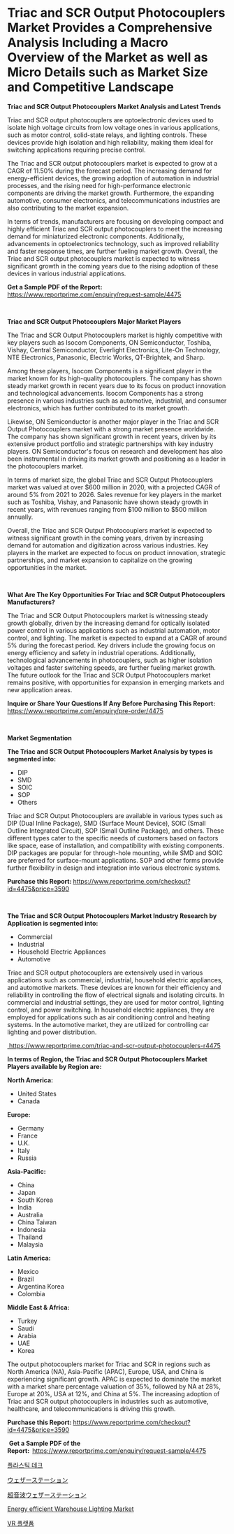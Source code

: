 <p><h1>Triac and SCR Output Photocouplers Market Provides a Comprehensive Analysis Including a Macro Overview of the Market as well as Micro Details such as Market Size and Competitive Landscape</h1></p><p><strong>Triac and SCR Output Photocouplers Market Analysis and Latest Trends</strong></p>
<p><p>Triac and SCR output photocouplers are optoelectronic devices used to isolate high voltage circuits from low voltage ones in various applications, such as motor control, solid-state relays, and lighting controls. These devices provide high isolation and high reliability, making them ideal for switching applications requiring precise control.</p><p>The Triac and SCR output photocouplers market is expected to grow at a CAGR of 11.50% during the forecast period. The increasing demand for energy-efficient devices, the growing adoption of automation in industrial processes, and the rising need for high-performance electronic components are driving the market growth. Furthermore, the expanding automotive, consumer electronics, and telecommunications industries are also contributing to the market expansion.</p><p>In terms of trends, manufacturers are focusing on developing compact and highly efficient Triac and SCR output photocouplers to meet the increasing demand for miniaturized electronic components. Additionally, advancements in optoelectronics technology, such as improved reliability and faster response times, are further fueling market growth. Overall, the Triac and SCR output photocouplers market is expected to witness significant growth in the coming years due to the rising adoption of these devices in various industrial applications.</p></p>
<p><strong>Get a Sample PDF of the Report:&nbsp;</strong> <a href="https://www.reportprime.com/enquiry/request-sample/4475">https://www.reportprime.com/enquiry/request-sample/4475</a></p>
<p>&nbsp;</p>
<p><strong>Triac and SCR Output Photocouplers Major Market Players</strong></p>
<p><p>The Triac and SCR Output Photocouplers market is highly competitive with key players such as Isocom Components, ON Semiconductor, Toshiba, Vishay, Central Semiconductor, Everlight Electronics, Lite-On Technology, NTE Electronics, Panasonic, Electric Works, QT-Brightek, and Sharp.</p><p>Among these players, Isocom Components is a significant player in the market known for its high-quality photocouplers. The company has shown steady market growth in recent years due to its focus on product innovation and technological advancements. Isocom Components has a strong presence in various industries such as automotive, industrial, and consumer electronics, which has further contributed to its market growth.</p><p>Likewise, ON Semiconductor is another major player in the Triac and SCR Output Photocouplers market with a strong market presence worldwide. The company has shown significant growth in recent years, driven by its extensive product portfolio and strategic partnerships with key industry players. ON Semiconductor's focus on research and development has also been instrumental in driving its market growth and positioning as a leader in the photocouplers market.</p><p>In terms of market size, the global Triac and SCR Output Photocouplers market was valued at over $600 million in 2020, with a projected CAGR of around 5% from 2021 to 2026. Sales revenue for key players in the market such as Toshiba, Vishay, and Panasonic have shown steady growth in recent years, with revenues ranging from $100 million to $500 million annually.</p><p>Overall, the Triac and SCR Output Photocouplers market is expected to witness significant growth in the coming years, driven by increasing demand for automation and digitization across various industries. Key players in the market are expected to focus on product innovation, strategic partnerships, and market expansion to capitalize on the growing opportunities in the market.</p></p>
<p>&nbsp;</p>
<p><strong>What Are The Key Opportunities For Triac and SCR Output Photocouplers Manufacturers?</strong></p>
<p><p>The Triac and SCR Output Photocouplers market is witnessing steady growth globally, driven by the increasing demand for optically isolated power control in various applications such as industrial automation, motor control, and lighting. The market is expected to expand at a CAGR of around 5% during the forecast period. Key drivers include the growing focus on energy efficiency and safety in industrial operations. Additionally, technological advancements in photocouplers, such as higher isolation voltages and faster switching speeds, are further fueling market growth. The future outlook for the Triac and SCR Output Photocouplers market remains positive, with opportunities for expansion in emerging markets and new application areas.</p></p>
<p><strong>Inquire or Share Your Questions If Any Before Purchasing This Report:</strong> <a href="https://www.reportprime.com/enquiry/pre-order/4475">https://www.reportprime.com/enquiry/pre-order/4475</a></p>
<p>&nbsp;</p>
<p><strong>Market Segmentation</strong></p>
<p><strong>The Triac and SCR Output Photocouplers Market Analysis by types is segmented into:</strong></p>
<p><ul><li>DIP</li><li>SMD</li><li>SOIC</li><li>SOP</li><li>Others</li></ul></p>
<p><p>Triac and SCR Output Photocouplers are available in various types such as DIP (Dual Inline Package), SMD (Surface Mount Device), SOIC (Small Outline Integrated Circuit), SOP (Small Outline Package), and others. These different types cater to the specific needs of customers based on factors like space, ease of installation, and compatibility with existing components. DIP packages are popular for through-hole mounting, while SMD and SOIC are preferred for surface-mount applications. SOP and other forms provide further flexibility in design and integration into various electronic systems.</p></p>
<p><strong>Purchase this Report:&nbsp;</strong><a href="https://www.reportprime.com/checkout?id=4475&price=3590">https://www.reportprime.com/checkout?id=4475&price=3590</a></p>
<p>&nbsp;</p>
<p><strong>The Triac and SCR Output Photocouplers Market Industry Research by Application is segmented into:</strong></p>
<p><ul><li>Commercial</li><li>Industrial</li><li>Household Electric Appliances</li><li>Automotive</li></ul></p>
<p><p>Triac and SCR output photocouplers are extensively used in various applications such as commercial, industrial, household electric appliances, and automotive markets. These devices are known for their efficiency and reliability in controlling the flow of electrical signals and isolating circuits. In commercial and industrial settings, they are used for motor control, lighting control, and power switching. In household electric appliances, they are employed for applications such as air conditioning control and heating systems. In the automotive market, they are utilized for controlling car lighting and power distribution.</p></p>
<p><a href="https://www.reportprime.com/triac-and-scr-output-photocouplers-r4475">&nbsp;https://www.reportprime.com/triac-and-scr-output-photocouplers-r4475</a></p>
<p><strong>In terms of Region, the Triac and SCR Output Photocouplers Market Players available by Region are:</strong></p>
<p>
    <p> <strong> North America: </strong>
        <ul>
            <li>United States</li>
            <li>Canada</li>
        </ul>
        </p> 
    <p> <strong> Europe: </strong>
        <ul>
            <li>Germany</li>
            <li>France</li>
            <li>U.K.</li>
            <li>Italy</li>
            <li>Russia</li>
        </ul>
        </p> 
    <p> <strong> Asia-Pacific: </strong>
        <ul>
            <li>China</li>
            <li>Japan</li>
            <li>South Korea</li>
            <li>India</li>
            <li>Australia</li>
            <li>China Taiwan</li>
            <li>Indonesia</li>
            <li>Thailand</li>
            <li>Malaysia</li>
        </ul>
        </p> 
    <p> <strong> Latin America: </strong>
        <ul>
            <li>Mexico</li>
            <li>Brazil</li>
            <li>Argentina Korea</li>
            <li>Colombia</li>
        </ul>
        </p> 
    <p> <strong> Middle East & Africa: </strong>
        <ul>
            <li>Turkey</li>
            <li>Saudi</li>
            <li>Arabia</li>
            <li>UAE</li>
            <li>Korea</li>
        </ul>
    </p>
    </p>
<p><p>The output photocouplers market for Triac and SCR in regions such as North America (NA), Asia-Pacific (APAC), Europe, USA, and China is experiencing significant growth. APAC is expected to dominate the market with a market share percentage valuation of 35%, followed by NA at 28%, Europe at 20%, USA at 12%, and China at 5%. The increasing adoption of Triac and SCR output photocouplers in industries such as automotive, healthcare, and telecommunications is driving this growth.</p></p>
<p><strong>Purchase this Report: </strong><a href="https://www.reportprime.com/checkout?id=4475&price=3590">https://www.reportprime.com/checkout?id=4475&price=3590</a></p>
<p>&nbsp;<strong>Get a Sample PDF of the Report:&nbsp;&nbsp;</strong><a href="https://www.reportprime.com/enquiry/request-sample/4475">https://www.reportprime.com/enquiry/request-sample/4475</a></p>
<p><strong></strong></p>
<p><p><a href="https://medium.com/@jerrodhilll68/%ED%94%8C%EB%9D%BC%EC%8A%A4%ED%8B%B1-%EB%8D%B0%ED%82%B9-%EC%8B%9C%EC%9E%A5-%EA%B7%9C%EB%AA%A8-%EC%8B%9C%EC%9E%A5-%EC%A0%84%EB%A7%9D-%EB%B0%8F-%EC%8B%9C%EC%9E%A5-%EC%98%88%EC%B8%A1-2024%EB%85%84%EB%B6%80%ED%84%B0-2031%EB%85%84-2e5e4bca0632">플라스틱 데크</a></p><p><a href="https://github.com/NovaStamm2023/Market-Research-Report-List-1/blob/main/156968973613.md">ウェザーステーション</a></p><p><a href="https://github.com/JerelSchulit20231/Market-Research-Report-List-1/blob/main/203620373614.md">超音波ウェザーステーション</a></p><p><a href="https://github.com/RosemarieLeffler2023/Market-Research-Report-List-1/blob/main/energy-efficient-warehouse-lighting-market.md">Energy efficient Warehouse Lighting Market</a></p><p><a href="https://github.com/durgin521/Market-Research-Report-List-1/blob/main/485734870075.md">VR 플랫폼</a></p></p>